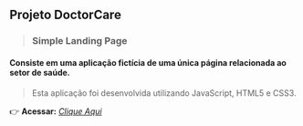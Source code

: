 ## Projeto DoctorCare
> ### Simple Landing Page

#### Consiste em uma aplicação fictícia de uma única página relacionada ao setor de saúde.
> Esta aplicação foi desenvolvida utilizando JavaScript, HTML5 e CSS3.

:point_right: **Acessar:** _[Clique Aqui](https://guilherme-ac-fernandes.github.io/nlw-return-origin/)_

<!-- _[FIGMA](https://www.figma.com/file/NSQuXgx7C4ukgCunoMMk3r/DoctorCare-(Community)?node-id=1740%3A492)_ -->
